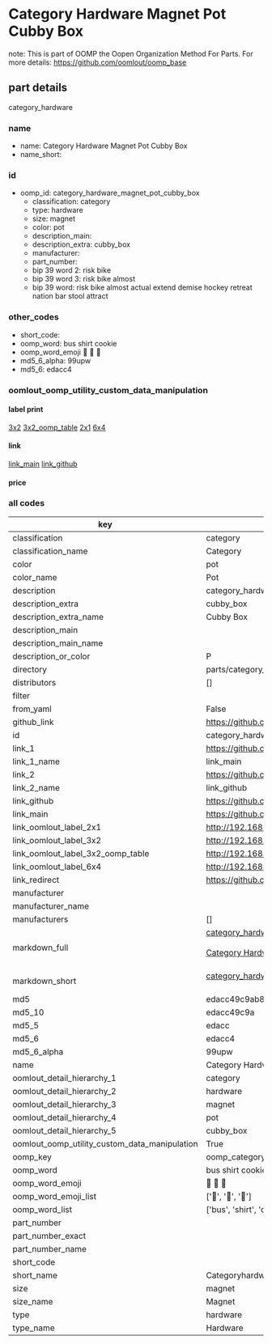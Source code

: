 # Category Hardware Magnet Pot Cubby Box  

note: This is part of OOMP the Oopen Organization Method For Parts. For more details: https://github.com/oomlout/oomp_base

##  part details
  



category_hardware



### name
* name: Category Hardware Magnet Pot Cubby Box
* name_short: 
### id
* oomp_id: category_hardware_magnet_pot_cubby_box
  * classification: category
  * type: hardware
  * size: magnet
  * color: pot
  * description_main: 
  * description_extra: cubby_box
  * manufacturer: 
  * part_number: 
  * bip 39 word 2: risk bike
  * bip 39 word 3: risk bike almost
  * bip 39 word: risk bike almost actual extend demise hockey retreat nation bar stool attract

### other_codes
* short_code: 
* oomp_word: bus shirt cookie
* oomp_word_emoji :bus: :shirt: :cookie:
* md5_6_alpha: 99upw
* md5_6: edacc4






### oomlout_oomp_utility_custom_data_manipulation
#### label print
[3x2](http://192.168.1.245:1112/?label=oomp%2099upw)
[3x2_oomp_table](http://192.168.1.108:1112/?label=oomp%2099upw)
[2x1](http://192.168.1.242:1112/?label=oomp%2099upw)
[6x4](http://192.168.1.55:1112/?label=oomp%2099upw)    

#### link

[link_main](https://github.com/oomlout/oomlout_oomp_version_1_messy/tree/main/parts/category_hardware_magnet_pot_cubby_box) [link_github](https://github.com/oomlout/oomlout_oomp_version_1_messy/tree/main/parts/category_hardware_magnet_pot_cubby_box)                             

#### price







### all codes 
| key | value |  
| --- | --- |  
| classification | category |  
| classification_name | Category |  
| color | pot |  
| color_name | Pot |  
| description | category_hardware |  
| description_extra | cubby_box |  
| description_extra_name | Cubby Box |  
| description_main |  |  
| description_main_name |  |  
| description_or_color | P  |  
| directory | parts/category_hardware_magnet_pot_cubby_box |  
| distributors | [] |  
| filter |  |  
| from_yaml | False |  
| github_link | https://github.com/oomlout/oomlout_oomp_part_src/tree/main/parts/category_hardware_magnet_pot_cubby_box |  
| id | category_hardware_magnet_pot_cubby_box |  
| link_1 | https://github.com/oomlout/oomlout_oomp_version_1_messy/tree/main/parts/category_hardware_magnet_pot_cubby_box |  
| link_1_name | link_main |  
| link_2 | https://github.com/oomlout/oomlout_oomp_version_1_messy/tree/main/parts/category_hardware_magnet_pot_cubby_box |  
| link_2_name | link_github |  
| link_github | https://github.com/oomlout/oomlout_oomp_version_1_messy/tree/main/parts/category_hardware_magnet_pot_cubby_box |  
| link_main | https://github.com/oomlout/oomlout_oomp_version_1_messy/tree/main/parts/category_hardware_magnet_pot_cubby_box |  
| link_oomlout_label_2x1 | http://192.168.1.242:1112/?label=oomp%2099upw |  
| link_oomlout_label_3x2 | http://192.168.1.245:1112/?label=oomp%2099upw |  
| link_oomlout_label_3x2_oomp_table | http://192.168.1.108:1112/?label=oomp%2099upw |  
| link_oomlout_label_6x4 | http://192.168.1.55:1112/?label=oomp%2099upw |  
| link_redirect | https://github.com/oomlout/oomlout_oomp_version_1_messy/tree/main/parts/category_hardware_magnet_pot_cubby_box |  
| manufacturer |  |  
| manufacturer_name |  |  
| manufacturers | [] |  
| markdown_full | [category_hardware_magnet_pot_cubby_box](none)<br>[](none)<br>[Category Hardware Magnet Pot Cubby Box](none)<br><br> |  
| markdown_short | [category_hardware_magnet_pot_cubby_box](none)<br><br> |  
| md5 | edacc49c9ab80d8ce928702e0d858dd3 |  
| md5_10 | edacc49c9a |  
| md5_5 | edacc |  
| md5_6 | edacc4 |  
| md5_6_alpha | 99upw |  
| name | Category Hardware Magnet Pot Cubby Box |  
| oomlout_detail_hierarchy_1 | category |  
| oomlout_detail_hierarchy_2 | hardware |  
| oomlout_detail_hierarchy_3 | magnet |  
| oomlout_detail_hierarchy_4 | pot |  
| oomlout_detail_hierarchy_5 | cubby_box |  
| oomlout_oomp_utility_custom_data_manipulation | True |  
| oomp_key | oomp_category_hardware_magnet_pot_cubby_box |  
| oomp_word | bus shirt cookie |  
| oomp_word_emoji | :bus: :shirt: :cookie: |  
| oomp_word_emoji_list | [':bus:', ':shirt:', ':cookie:'] |  
| oomp_word_list | ['bus', 'shirt', 'cookie'] |  
| part_number |  |  
| part_number_exact |  |  
| part_number_name |  |  
| short_code |  |  
| short_name | Categoryhardware |  
| size | magnet |  
| size_name | Magnet |  
| type | hardware |  
| type_name | Hardware |  
